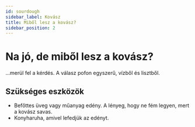 ```yaml
---
id: sourdough
sidebar_label: Kovász
title: Miből lesz a kovász?
sidebar_position: 2
---
```


# Na jó, de miből lesz a kovász?
...merül fel a kérdés. A válasz pofon egyszerű, vízből és lisztből.


## Szükséges eszközök
- Befőttes üveg vagy műanyag edény. A lényeg, hogy ne fém legyen, mert a kovász savas.
- Konyharuha, amivel lefedjük az edényt.


